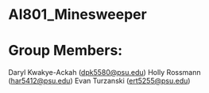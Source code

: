# AI801_Minesweeper

# Group Members:
Daryl Kwakye-Ackah (dpk5580@psu.edu) 
Holly Rossmann (har5412@psu.edu) 
Evan Turzanski (ert5255@psu.edu) 
